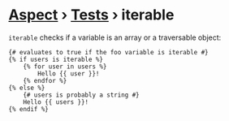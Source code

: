 [Aspect](./../../readme.md) › [Tests](./../tests.md) › iterable
===============

<!-- {% raw %} -->

`iterable` checks if a variable is an array or a traversable object:

```twig
{# evaluates to true if the foo variable is iterable #}
{% if users is iterable %}
    {% for user in users %}
        Hello {{ user }}!
    {% endfor %}
{% else %}
    {# users is probably a string #}
    Hello {{ users }}!
{% endif %}
```

<!-- {% endraw %} -->